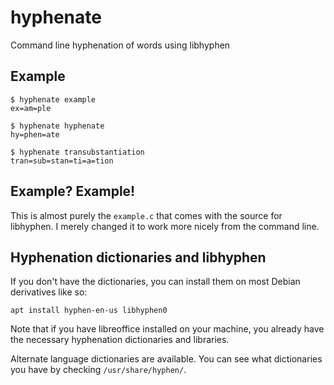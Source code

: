 # hyphenate
Command line hyphenation of words using libhyphen

## Example

    $ hyphenate example
    ex=am=ple

    $ hyphenate hyphenate
    hy=phen=ate

    $ hyphenate transubstantiation
    tran=sub=stan=ti=a=tion

## Example? Example!

This is almost purely the `example.c` that comes with the source for
libhyphen. I merely changed it to work more nicely from the command
line.

## Hyphenation dictionaries and libhyphen

If you don't have the dictionaries, you can install them on most
Debian derivatives like so:

	apt install hyphen-en-us libhyphen0

Note that if you have libreoffice installed on your machine, you
already have the necessary hyphenation dictionaries and libraries.

Alternate language dictionaries are available. 
You can see what dictionaries you have by checking `/usr/share/hyphen/`.

